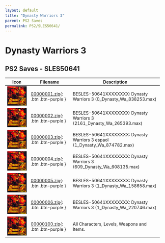 ```yaml
---
layout: default
title: "Dynasty Warriors 3"
parent: PS2 Saves
permalink: PS2/SLES50641/
---
```

# Dynasty Warriors 3

## PS2 Saves - SLES50641

| Icon | Filename | Description |
|------|----------|-------------|
| ![Dynasty Warriors 3](icon0.png) | [00000001.zip](00000001.zip){: .btn .btn-purple } | BESLES-50641XXXXXXXX: Dynasty Warriors 3 (0_Dynasty_Wa_838253.max) |
| ![Dynasty Warriors 3](icon0.png) | [00000002.zip](00000002.zip){: .btn .btn-purple } | BESLES-50641XXXXXXXX: Dynasty Warriors 3 (2161_Dynasty_Wa_265393.max) |
| ![Dynasty Warriors 3](icon0.png) | [00000003.zip](00000003.zip){: .btn .btn-purple } | BESLES-50641XXXXXXXX: Dynasty Warriors 3 espaol (1_Dynasty_Wa_874782.max) |
| ![Dynasty Warriors 3](icon0.png) | [00000004.zip](00000004.zip){: .btn .btn-purple } | BESLES-50641XXXXXXXX: Dynasty Warriors 3 (609_Dynasty_Wa_608135.max) |
| ![Dynasty Warriors 3](icon0.png) | [00000005.zip](00000005.zip){: .btn .btn-purple } | BESLES-50641XXXXXXXX: Dynasty Warriors 3 (1_Dynasty_Wa_158658.max) |
| ![Dynasty Warriors 3](icon0.png) | [00000006.zip](00000006.zip){: .btn .btn-purple } | BESLES-50641XXXXXXXX: Dynasty Warriors 3 (1_Dynasty_Wa_220746.max) |
| ![Dynasty Warriors 3](icon0.png) | [00000100.zip](00000100.zip){: .btn .btn-purple } | All Characters, Levels, Weapons and Items. |
